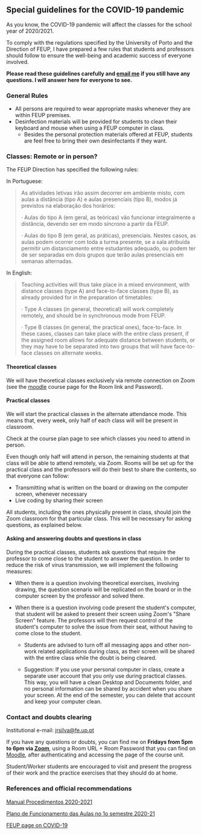## Special guidelines for the COVID-19 pandemic

As you know, the COVID-19 pandemic will affect the classes for the school year of 2020/2021. 

To comply with the regulations specified by the University of Porto and the Direction of FEUP, I have prepared a few rules that students and professors should follow to ensure the well-being and academic success of everyone involved.

**Please read these guidelines carefully and [email me](mailto:jrsilva@fe.up.pt) if you still have any questions. I will answer here for everyone to see.**



### General Rules



- All persons are required to wear appropriate masks whenever they are within FEUP premises.
- Desinfection materials will be provided for students to clean their keyboard and mouse when using a FEUP computer in class.
	- Besides the personal protection materials offered at FEUP, students are feel free to bring their own desinfectants if they want.

### Classes: Remote or in person?


The FEUP Direction has specified the following rules:



In Portuguese:

> As atividades letivas irão assim decorrer em ambiente misto, com aulas a distância (tipo A) e aulas presenciais (tipo B), modos já previstos na elaboração dos horários:
>
>  
>
> ·     Aulas do tipo A (em geral, as teóricas) vão funcionar integralmente a distância, devendo ser em modo síncrono a partir da FEUP. 
>
> ·     Aulas do tipo B (em geral, as práticas), presenciais. Nestes casos, as aulas podem ocorrer com toda a turma presente, se a sala atribuída permitir um distanciamento entre estudantes adequado, ou podem ter de ser separadas em dois grupos que terão aulas presenciais em semanas alternadas.



In English:




> Teaching activities will thus take place in a mixed environment, with distance classes (type A) and face-to-face classes (type B), as already provided for in the preparation of timetables:
>
> 
>
> ·      Type A classes (in general, theoretical) will work completely remotely, and should be in synchronous mode from FEUP.
>
> 
>
> ·      Type B classes (in general, the practical ones), face-to-face. In these cases, classes can take place with the entire class present, if the assigned room allows for adequate distance between students, or they may have to be separated into two groups that will have face-to-face classes on alternate weeks.



#### Theoretical classes 

We will have theoretical classes exclusively via remote connection on Zoom (see the [moodle](https://moodle.up.pt) course page for the Room link and Password).


#### Practical classes



We will start the practical classes in the alternate attendance mode. This means that, every week, only half of each class will will be present in classroom. 

Check at the course plan page to see which classes you need to attend in person.

Even though only half will attend in person, the remaining students at that class will be able to attend remotely, via Zoom. Rooms will be set up for the practical class and the professors will do their best to share the contents, so that everyone can follow:

- Transmitting what is written on the board or drawing on the computer screen, whenever necessary
- Live coding by sharing their screen

All students, including the ones physically present in class, should join the Zoom classroom for that particular class. This will be necessary for asking questions, as explained below.



#### Asking and answering doubts and questions in class



During the practical classes, students ask questions that require the professor to come close to the student to answer the question. In order to reduce the risk of virus transmission, we will implement the following measures:

- When there is a question involving theoretical exercises, involving drawing, the question scenario will be replicated on the board or in the computer screen by the professor and solved there.

- When there is a question involving code present the student's computer, that student will be asked to present their screen using Zoom's "Share Screen" feature. The professors will then request control of the student's computer to solve the issue from their seat, without having to come close to the student. 

  - Students are advised to turn off all messaging apps and other non-work related applications during class, as their screen will be shared with the entire class while the doubt is being cleared. 

  - Suggestion: If you use your personal computer in class, create a separate user account that you only use during practical classes. This way, you will have a clean Desktop and Documents folder, and no personal information can be shared by accident when you share your screen. At the end of the semester, you can delete that account and keep your computer clean.

    

### Contact and doubts clearing

Institutional e-mail: [jrsilva@fe.up.pt](mailto:jrsilva@fe.up.pt)

If you have any questions or doubts, you can find me on **Fridays from 5pm to 6pm via [Zoom](https://zoom.us)**, using a Room URL + Room Password that you can find on [Moodle](https://moodle.up.pt), after authenticating and accessing the page of the course unit.

Student/Worker students are encouraged to visit and present the progress of their work and the practice exercises that they should do at home.



### References and official recommendations



[Manual Procedimentos 2020-2021](https://paginas.fe.up.pt/~covid19/wp-content/uploads/2020/09/2020_09_14_FEUP_Medidas-Procedimentos-2020-21_pt.pdf)

[Plano de Funcionamento das Aulas no 1o semestre 2020-21](https://paginas.fe.up.pt/~covid19/wp-content/uploads/2020/09/2020_09_14-FEUP_Plano-Funcionamento-Aulas-1º-semestre-2020-21_pt.pdf)

[FEUP page on COVID-19](https://paginas.fe.up.pt/~covid19/)









